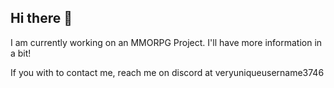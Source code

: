 ## Hi there 👋

I am currently working on an MMORPG Project. I'll have more information in a bit!

If you with to contact me, reach me on discord at veryuniqueusername3746
<!--
**EHaeffner/EHaeffner** is a ✨ _special_ ✨ repository because its `README.md` (this file) appears on your GitHub profile.

Here are some ideas to get you started:

- 🔭 I’m currently working on ...
- 🌱 I’m currently learning ...
- 👯 I’m looking to collaborate on ...
- 🤔 I’m looking for help with ...
- 💬 Ask me about ...
- 📫 How to reach me: ...
- 😄 Pronouns: ...
- ⚡ Fun fact: ...
-->
